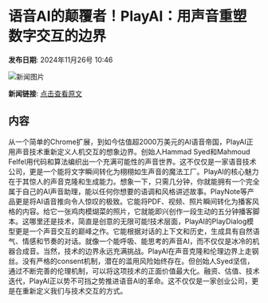 # 语音AI的颠覆者！PlayAI：用声音重塑数字交互的边界

**发布日期**: 2024年11月26号 10:46

![新闻图片](https://pic.chinaz.com/picmap/thumb/202406061628277311_0.jpg)

**新闻链接**: [点击查看原文](https://www.aibase.com/zh/news/13476)

## 内容

从一个简单的Chrome扩展，到如今估值超2000万美元的AI语音帝国，PlayAI正用声音技术重新定义人机交互的想象边界。创始人Hammad Syed和Mahmoud Felfel用代码和算法编织出一个充满可能性的声音世界。这不仅仅是一家语音技术公司，更是一个能将文字瞬间转化为栩栩如生声音的魔法工厂。PlayAI的核心魅力在于其惊人的声音克隆和生成能力。想象一下，只需几分钟，你就能拥有一个完全属于自己的AI声音助理，能以任何你想要的语调和风格讲述故事。PlayNote等产品更是将AI语音推向令人惊叹的极致。它能将PDF、视频、照片瞬间转化为播客风格的内容。给它一张鸡肉模煳菜的照片，它就能即兴创作一段生动的五分钟播客脚本。这哪里还是技术，简直是创意的无限可能!技术层面，PlayAI的PlayDialog模型更是一个声音交互的巅峰之作。它能根据对话的上下文和历史，生成具有自然语气、情感和节奏的对话。就像一个能呼吸、能思考的声音AI，而不仅仅是冰冷的机器合成音。当然，技术的边界永远充满挑战。PlayAI在声音克隆和伦理边界上走钢丝。没有严格的consent机制，潜在的滥用风险始终存在。但创始人Syed坚信，通过不断完善的伦理机制，可以将这项技术的正面价值最大化。融资、估值、技术迭代，PlayAI正以势不可挡之势推进语音AI的革命。这不仅仅是一家创业公司，更是在重新定义我们与技术交互的方式。
